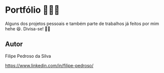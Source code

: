 # Portfólio 👨🏼‍💻
Alguns dos projetos pessoais e também parte de trabalhos já feitos por mim hehe 😆. Divisa-se! 🏂🏼

## Autor
Filipe Pedroso da Silva

https://www.linkedin.com/in/filipe-pedroso/
